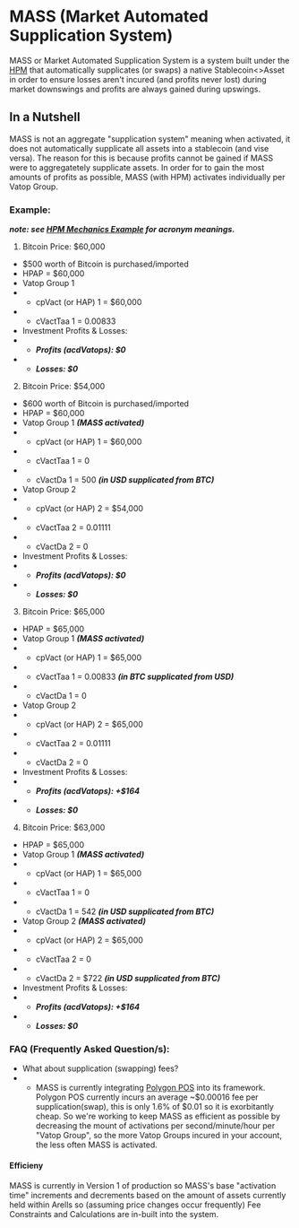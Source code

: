 # MASS (Market Automated Supplication System)
MASS or Market Automated Supplication System is a system built under the [HPM](https://github.com/Art-Sells/HPM) that automatically supplicates (or swaps) a native Stablecoin<>Asset in order to ensure losses aren't incured (and profits never lost) during market downswings and profits are always gained during upswings.

## In a Nutshell
MASS is not an aggregate "supplication system" meaning when activated, it does not automatically supplicate all assets into a stablecoin (and vise versa). The reason for this is because profits cannot be gained if MASS were to aggregatetely supplicate assets. In order for to gain the most amounts of profits as possible, MASS (with HPM) activates individually per Vatop Group.

### Example:
***note: see [HPM Mechanics Example](https://github.com/Art-Sells/HPM/blob/main/Mechanics.md#expanded) for acronym meanings.***

1. Bitcoin Price: $60,000
 - $500 worth of Bitcoin is purchased/imported
 - HPAP = $60,000
 - Vatop Group 1
 - - cpVact (or HAP) 1 = $60,000 
 - - cVactTaa 1 = 0.00833
 - Investment Profits & Losses:
 - - ***Profits (acdVatops): $0***
 - - ***Losses: $0***

2. Bitcoin Price: $54,000
 - $600 worth of Bitcoin is purchased/imported
 - HPAP = $60,000
 - Vatop Group 1 ***(MASS activated)***
 - - cpVact (or HAP) 1 = $60,000
 - - cVactTaa 1 = 0
 - - cVactDa 1 = 500 ***(in USD supplicated from BTC)***
 - Vatop Group 2
 - - cpVact (or HAP) 2 = $54,000      
 - - cVactTaa 2 = 0.01111
 - - cVactDa 2 = 0
 - Investment Profits & Losses:
 - - ***Profits (acdVatops): $0***
 - - ***Losses: $0***

3. Bitcoin Price: $65,000 
 - HPAP = $65,000
 - Vatop Group 1 ***(MASS activated)***
 - - cpVact (or HAP) 1 = $65,000       
 - - cVactTaa 1 = 0.00833 ***(in BTC supplicated from USD)***
 - - cVactDa 1 = 0 
 - Vatop Group 2
 - - cpVact (or HAP) 2 = $65,000   
 - - cVactTaa 2 = 0.01111
 - - cVactDa 2 = 0
 - Investment Profits & Losses:
 - - ***Profits (acdVatops): +$164***
 - - ***Losses: $0***

4. Bitcoin Price: $63,000 
 - HPAP = $65,000
 - Vatop Group 1 ***(MASS activated)***
 - - cpVact (or HAP) 1 = $65,000       
 - - cVactTaa 1 = 0
 - - cVactDa 1 = 542 ***(in USD supplicated from BTC)*** 
 - Vatop Group 2 ***(MASS activated)***
 - - cpVact (or HAP) 2 = $65,000   
 - - cVactTaa 2 = 0
 - - cVactDa 2 = $722 ***(in USD supplicated from BTC)***
 - Investment Profits & Losses:
 - - ***Profits (acdVatops): +$164***
 - - ***Losses: $0***

### FAQ (Frequently Asked Question/s):
- What about supplication (swapping) fees?
- - MASS is currently integrating [Polygon POS](https://polygonscan.com/gastracker) into its framework. Polygon POS currently incurs an average ~$0.00016 fee per supplication(swap), this is only 1.6% of $0.01 so it is exorbitantly cheap. So we're working to keep MASS as efficient as possible by decreasing the mount of activations per second/minute/hour per "Vatop Group", so the more Vatop Groups incured in your account, the less often MASS is activated.

#### Efficieny
MASS is currently in Version 1 of production so MASS's base "activation time" increments and decrements based on the amount of assets currently held within Arells so (assuming price changes occur frequently) Fee Constraints and Calculations are in-built into the system.


